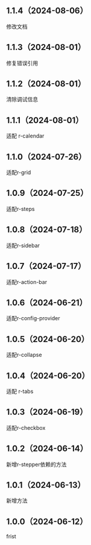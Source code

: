 ## 1.1.4（2024-08-06）
修改文档
## 1.1.3（2024-08-01）
修复错误引用
## 1.1.2（2024-08-01）
清除调试信息
## 1.1.1（2024-08-01）
适配 r-calendar
## 1.1.0（2024-07-26）
适配r-grid
## 1.0.9（2024-07-25）
适配r-steps
## 1.0.8（2024-07-18）
适配r-sidebar
## 1.0.7（2024-07-17）
适配r-action-bar
## 1.0.6（2024-06-21）
适配r-config-provider
## 1.0.5（2024-06-20）
适配r-collapse
## 1.0.4（2024-06-20）
适配 r-tabs
## 1.0.3（2024-06-19）
适配r-checkbox
## 1.0.2（2024-06-14）
新增r-stepper依赖的方法
## 1.0.1（2024-06-13）
新增方法
## 1.0.0（2024-06-12）
frist
